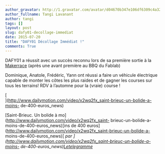 ```yaml
---
author_gravatar: http://1.gravatar.com/avatar/d04670b347e106df6309c4a3235f00b9?s=96&d=mm&r=g
author_fullname: Tangi Lavanant
author: tangi
tags: []
layout: post
slug: dafy01-decollage-immediat
date: 2015-07-20
title: "DAFY01 Décollage Immédiat !"
comments: True
---
```

DAFY01 a réussit avec un succès reconnu lors de sa première sortie à la
[Makerrace](http://makerrace.blogspot.fr/) (après une avant première au BBQ du
Fablab)

Dominique, Anatole, Frédéric, Yann ont réussi a faire un véhicule électrique
capable de monter les côtes les plus raides et de gagner les courses sur tous
les terrains! RDV à l’automne pour la (vraie) course !

[  
](http://www.dailymotion.com/video/x2wq2fx_saint-brieuc-un-bolide-a-moins-
de-400-euros_news)

[Saint-Brieuc. Un bolide à mo](http://www.dailymotion.com/video/x2wq2fx_saint-
brieuc-un-bolide-a-moins-de-400-euros_news)[ins de 400
euros](http://www.dailymotion.com/video/x2wq2fx_saint-brieuc-un-bolide-a-
moins-de-400-euros_news)[ _par
_](http://www.dailymotion.com/video/x2wq2fx_saint-brieuc-un-bolide-a-moins-
de-400-euros_news)_[Letelegramme](http://www.dailymotion.com/Letelegramme)_




